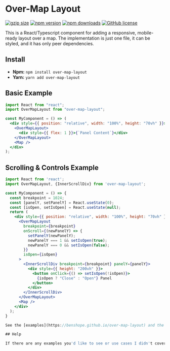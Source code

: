# Over-Map Layout

[![gzip size](https://img.shields.io/bundlephobia/minzip/over-map-layout?label=gzip%20size&style=for-the-badge)](https://bundlephobia.com/result?p=over-map-layout)
[![npm version](https://img.shields.io/npm/v/over-map-layout.svg?style=for-the-badge)](https://www.npmjs.com/package/over-map-layout)
[![npm downloads](https://img.shields.io/npm/dm/over-map-layout.svg?style=for-the-badge)](https://www.npmjs.com/package/over-map-layout)
[![GitHub license](https://img.shields.io/badge/license-MIT-blue.svg?style=for-the-badge)](https://en.wikipedia.org/wiki/MIT_License)

This is a React/Typescript component for adding a responsive, mobile-ready layout over a map. The implementation is just one file, it can be styled, and it has only peer dependencies.

## Install

- **Npm:** `npm install over-map-layout`
- **Yarn:** `yarn add over-map-layout`

## Basic Example

```jsx
import React from "react";
import OverMapLayout from "over-map-layout";

const MyComponent = () => (
  <div style={{ position: "relative", width: "100%", height: "70vh" }}>
    <OverMapLayout>
      <div style={{ flex: 1 }}>{`Panel Content`}</div>
    </OverMapLayout>
    <Map />
  </div>
);
```

## Scrolling & Controls Example

```jsx
import React from 'react';
import OverMapLayout, {InnerScrollDiv} from 'over-map-layout';

const MyComponent = () => {
  const breakpoint = 1024;
  const [panelY, setPanelY] = React.useState(0);
  const [isOpen, setIsOpen] = React.useState(null);
  return (
    <div style={{ position: "relative", width: "100%", height: "70vh" }}>
      <OverMapLayout
        breakpoint={breakpoint}
        onScroll={(newPanelY) => {
          setPanelY(newPanelY);
          newPanelY === 1 && setIsOpen(true);
          newPanelY === 0 && setIsOpen(false);
        }}
        isOpen={isOpen}
      >
        <InnerScrollDiv breakpoint={breakpoint} panelY={panelY}>
          <div style={{ height: "200vh" }}>
            <button onClick={() => setIsOpen(!isOpen)}>
              {isOpen ? "Close" : "Open"} Panel
            </button>
          </div>
        </InnerScrollDiv>
      </OverMapLayout>
      <Map />
    </div>
  );
}

See the [examples](https://benshope.github.io/over-map-layout) and the [examples source code](https://github.com/benshope/over-map-layout/blob/master/stories.tsx) for more snippets to copy.

## Help

If there are any examples you'd like to see or use cases I didn't cover, please [file an issue](https://github.com/benshope/over-map-layout/issues/new).
```
